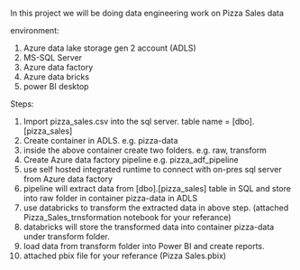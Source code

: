 In this project we will be doing data engineering work on Pizza Sales data

environment:
1. Azure data lake storage gen 2 account (ADLS)
2. MS-SQL Server
3. Azure data factory
4. Azure data bricks
5. power BI desktop


Steps:
1. Import pizza_sales.csv into the sql server. table name = [dbo].[pizza_sales]
2. Create container in ADLS. e.g. pizza-data
3. inside the above container create two folders. e.g. raw, transform
4. Create Azure data factory pipeline e.g. pizza_adf_pipeline
5. use self hosted integrated runtime to connect with on-pres sql server from Azure data factory
6. pipeline will extract data from [dbo].[pizza_sales] table in SQL and store into  raw folder in container pizza-data in ADLS
7. use databricks to transform the extracted data in above step. (attached Pizza_Sales_trnsformation notebook for your referance)
8. databricks will store the transformed data into container pizza-data under transform folder.
9. load data from transform folder into Power BI and create reports.
10. attached pbix file for your referance (Pizza Sales.pbix)
